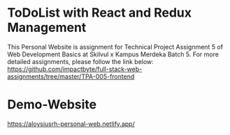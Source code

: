 # ToDoList with React and Redux Management
This Personal Website is assignment for Technical Project Assignment 5 of Web Development Basics at Skilvul x Kampus Merdeka Batch 5. For more detailed assignments, please follow the link below: https://github.com/impactbyte/full-stack-web-assignments/tree/master/TPA-005-frontend
# Demo-Website
https://aloysiusrh-personal-web.netlify.app/
